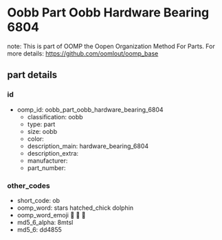 # Oobb Part Oobb Hardware Bearing 6804  

note: This is part of OOMP the Oopen Organization Method For Parts. For more details: https://github.com/oomlout/oomp_base

##  part details





### id
* oomp_id: oobb_part_oobb_hardware_bearing_6804
  * classification: oobb
  * type: part
  * size: oobb
  * color: 
  * description_main: hardware_bearing_6804
  * description_extra: 
  * manufacturer: 
  * part_number: 

### other_codes
* short_code: ob
* oomp_word: stars hatched_chick dolphin
* oomp_word_emoji :stars: :hatched_chick: :dolphin:
* md5_6_alpha: 8mtsl
* md5_6: dd4855